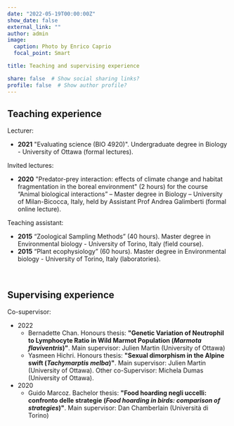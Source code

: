 ```yaml
---
date: "2022-05-19T00:00:00Z"
show_date: false
external_link: ""
author: admin
image: 
  caption: Photo by Enrico Caprio
  focal_point: Smart

title: Teaching and supervising experience

share: false  # Show social sharing links?
profile: false  # Show author profile?
---
```


## Teaching experience


Lecturer: 

- __2021__ "Evaluating science (BIO 4920)". Undergraduate degree in Biology - University of Ottawa (formal lectures).

Invited lectures:

- __2020__ "Predator-prey interaction: effects of climate change and habitat fragmentation in the boreal environment" (2 hours) for the course “Animal biological interactions” – Master degree in Biology – University of Milan-Bicocca, Italy, held by Assistant Prof Andrea Galimberti (formal online lecture).


Teaching assistant:

- __2015__ “Zoological Sampling Methods” (40 hours). Master degree in Environmental biology - University of Torino, Italy (field course).
- __2015__ “Plant ecophysiology” (60 hours). Master degree in Environmental biology - University of Torino, Italy (laboratories).

<p>&nbsp;</p>

## Supervising experience

Co-supervisor:
- 2022
  - Bernadette Chan. Honours thesis: __"Genetic Variation of Neutrophil to Lymphocyte Ratio in Wild Marmot Population (_Marmota flaviventris_)"__. Main supervisor: Julien Martin (University of Ottawa)
  - Yasmeen Hichri. Honours thesis: __"Sexual dimorphism in the Alpine swift (_Tachymarptis melba_)"__. Main supervisor: Julien Martin (University of Ottawa). Other co-Supervisor: Michela Dumas (University of Ottawa).
- 2020
  - Guido Marcoz. Bachelor thesis: __"Food hoarding negli uccelli: confronto delle strategie (_Food hoarding in birds: comparison of strategies_)"__. Main supervisor: Dan Chamberlain (Università di Torino)